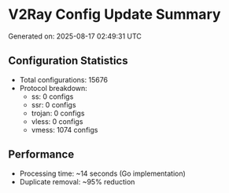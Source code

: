 # V2Ray Config Update Summary
Generated on: 2025-08-17 02:49:31 UTC

## Configuration Statistics
- Total configurations: 15676
- Protocol breakdown:
  - ss: 0 configs
  - ssr: 0 configs
  - trojan: 0 configs
  - vless: 0 configs
  - vmess: 1074 configs

## Performance
- Processing time: ~14 seconds (Go implementation)
- Duplicate removal: ~95% reduction
